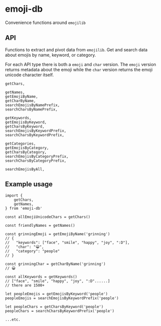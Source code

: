 # emoji-db

Convenience functions around `emojilib`

## API

Functions to extract and pivot data from `emojilib`. Get and search
data about emojis by name, keyword, or category.

For each API type there is both a `emoji` and `char` version. The
`emoji` version returns metadata about the emoji while the `char`
version returns the emoji unicode character itself.

```
getChars,

getNames,
getEmojiByName,
getCharByName,
searchEmojisByNamePrefix,
searchCharsByNamePrefix,

getKeywords,
getEmojisByKeyword,
getCharsByKeyword,
searchEmojisByKeywordPrefix,
searchCharsByKeywordPrefix,

getCategories,
getEmojisByCategory,
getCharsByCategory,
searchEmojisByCategoryPrefix,
searchCharsByCategoryPrefix,

searchEmojisByAll,
```

## Example usage

```
import {
    getChars,
    getNames,
} from 'emoji-db'

const allEmojiUnicodeChars = getChars()

const friendlyNames = getNames()

const grinningEmoji = getEmojiByName('grinning')
// {
//   "keywords": ["face", "smile", "happy", "joy", ":D"],
//   "char": "😀",
//   "category": "people"
// }

const grinningChar = getCharByName('grinning')
// 😀

const allKeywords = getKeywords()
// ["face", "smile", "happy", "joy", ":D"......]
// there are 1500+

let peopleEmojis = getEmojisByKeyword('people')
peopleEmojis = searchEmojisByKeywordPrefix('people')

let peopleChars = getCharsByKeyword('people')
peopleChars = searchCharsByKeywordPrefix('people')

...etc.
```
